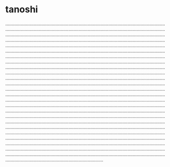 # tanoshi

........................................................................................................................................................................................................................................................................................................................................................................................................................................................................................................................................................................................................................................................................................................................................................................................................................................................................................................................................................................................................................................................................................................................................................................................................................................................................................................................................................................................................................................................................................................................................................................................................................................................................................................................................................................................................................................................................................................................................................................................................................................................................................................................................................................................................................................................................................................................................................................................................................................................................................................................................................................................................................................................................................................................................................................................................................................................................................................................................................................................................................................................................................................................................................................................................................................................................................................